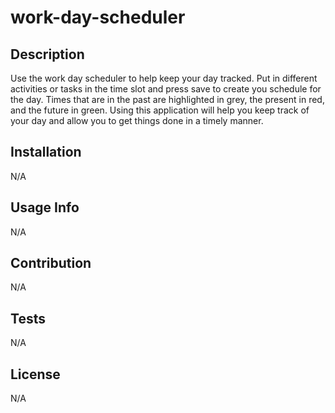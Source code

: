 # work-day-scheduler

## Description
Use the work day scheduler to help keep your day tracked. Put in different activities or tasks in the time slot and press save to create you schedule for the day. Times that are in the past are highlighted in grey, the present in red, and the future in green. Using this application will help you keep track of your day and allow you to get things done in a timely manner. 

## Installation
N/A

## Usage Info
N/A

## Contribution
N/A

## Tests
N/A

## License
N/A